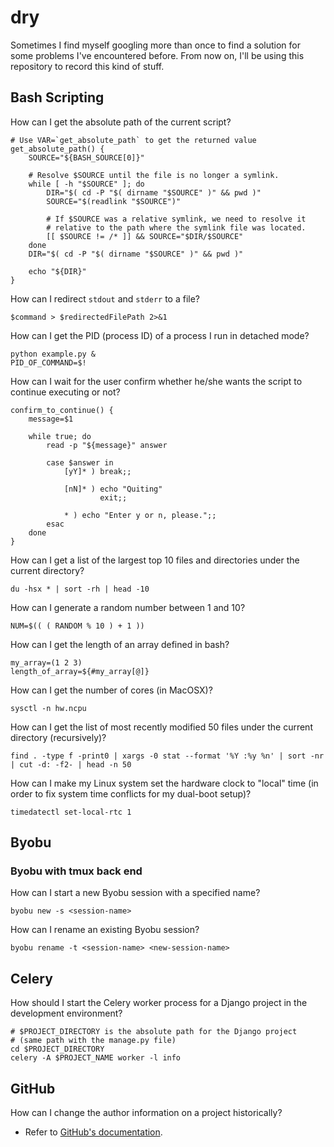 # dry
Sometimes I find myself googling more than once to find a solution for some problems I've encountered before. From now on, I'll be using this repository to record this kind of stuff.

## Bash Scripting

How can I get the absolute path of the current script?
```shell
# Use VAR=`get_absolute_path` to get the returned value
get_absolute_path() {
    SOURCE="${BASH_SOURCE[0]}"

    # Resolve $SOURCE until the file is no longer a symlink.
    while [ -h "$SOURCE" ]; do
        DIR="$( cd -P "$( dirname "$SOURCE" )" && pwd )"
        SOURCE="$(readlink "$SOURCE")"

        # If $SOURCE was a relative symlink, we need to resolve it
        # relative to the path where the symlink file was located.
        [[ $SOURCE != /* ]] && SOURCE="$DIR/$SOURCE"
    done
    DIR="$( cd -P "$( dirname "$SOURCE" )" && pwd )"

    echo "${DIR}"
}
```

How can I redirect `stdout` and `stderr` to a file?
```shell
$command > $redirectedFilePath 2>&1 
```

How can I get the PID (process ID) of a process I run in detached mode?
```shell
python example.py &
PID_OF_COMMAND=$!
```

How can I wait for the user confirm whether he/she wants the script to continue executing or not?
```shell
confirm_to_continue() {
    message=$1

    while true; do
        read -p "${message}" answer

        case $answer in
            [yY]* ) break;;

            [nN]* ) echo "Quiting"
                    exit;;

            * ) echo "Enter y or n, please.";;
        esac
    done
}
```

How can I get a list of the largest top 10 files and directories under the current directory?
```shell
du -hsx * | sort -rh | head -10
```

How can I generate a random number between 1 and 10?
```shell
NUM=$(( ( RANDOM % 10 ) + 1 ))
```

How can I get the length of an array defined in bash?
```shell
my_array=(1 2 3)
length_of_array=${#my_array[@]}
```

How can I get the number of cores (in MacOSX)?
```shell
sysctl -n hw.ncpu
```

How can I get the list of most recently modified 50 files under the current directory (recursively)?
```shell
find . -type f -print0 | xargs -0 stat --format '%Y :%y %n' | sort -nr | cut -d: -f2- | head -n 50
```

How can I make my Linux system set the hardware clock to "local" time (in order to fix system time conflicts for my dual-boot setup)?
```shell
timedatectl set-local-rtc 1
```

## Byobu

### Byobu with tmux back end

How can I start a new Byobu session with a specified name?
```shell
byobu new -s <session-name>
````

How can I rename an existing Byobu session?
```shell
byobu rename -t <session-name> <new-session-name>
```

## Celery

How should I start the Celery worker process for a Django project in the development environment?
```shell
# $PROJECT_DIRECTORY is the absolute path for the Django project
# (same path with the manage.py file)
cd $PROJECT_DIRECTORY
celery -A $PROJECT_NAME worker -l info
```

## GitHub

How can I change the author information on a project historically?
- Refer to [GitHub's documentation](https://help.github.com/articles/changing-author-info/).
